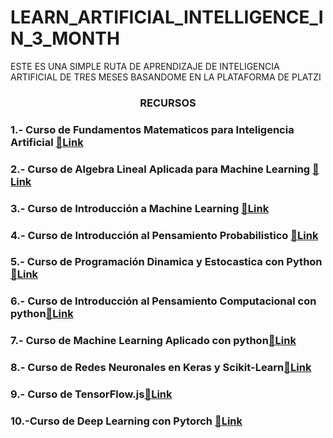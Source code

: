 # LEARN_ARTIFICIAL_INTELLIGENCE_IN_3_MONTH
ESTE ES UNA SIMPLE  RUTA DE APRENDIZAJE  DE INTELIGENCIA ARTIFICIAL DE TRES MESES BASANDOME  EN LA PLATAFORMA DE PLATZI
<h3 align="center">RECURSOS</h3>

### 1.- Curso de Fundamentos Matematicos para Inteligencia Artificial [:paperclip:Link](https://platzi.com/clases/matematicas-ai/)

### 2.- Curso de Algebra Lineal Aplicada  para Machine Learning [:paperclip:Link](https://platzi.com/clases/algebra-ml/)

### 3.- Curso de Introducción a Machine  Learning [:paperclip:Link](https://platzi.com/clases/machine-learning-2018/)

### 4.- Curso de Introducción al Pensamiento Probabilistico [:paperclip:Link](https://platzi.com/clases/probabilistica/)

### 5.- Curso de Programación Dinamica y Estocastica con Python[:paperclip:Link](https://platzi.com/clases/programacion-estocastica/)

### 6.- Curso de Introducción al Pensamiento Computacional con python[:paperclip:Link](https://platzi.com/clases/python-cs/)

### 7.- Curso de Machine Learning Aplicado con python[:paperclip:Link](https://platzi.com/clases/scikit/)

### 8.- Curso de Redes Neuronales en Keras y Scikit-Learn[:paperclip:Link](https://platzi.com/clases/keras-neural-networks/)

### 9.- Curso de TensorFlow.js[:paperclip:Link](https://platzi.com/clases/tensorflow-js/)

### 10.-Curso de Deep Learning con Pytorch [:paperclip:Link](https://platzi.com/clases/deep-learning/)


